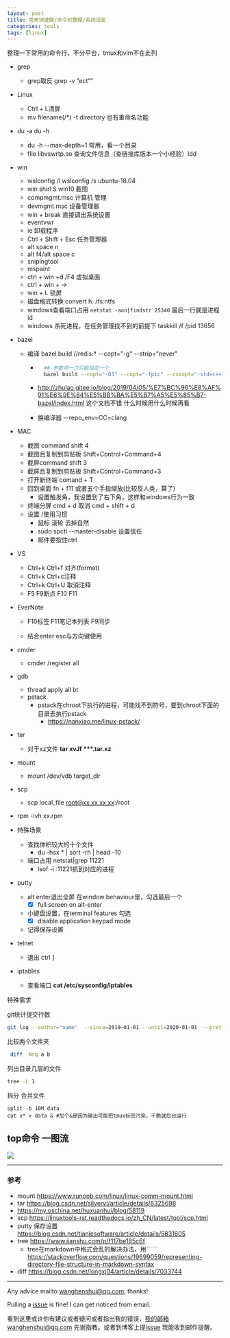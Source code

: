 ```yaml
---
layout: post
title: 常用快捷键/命令的整理/系统设定
categories: tools
tags: [linux]
---
```

  

整理一下常用的命令行，不分平台，tmux和vim不在此列



- grep

  - grep取反 grep -v ”ect“”
  
- Linux 

  - Ctrl + L清屏
  - mv filename(/*) -t directory 也有重命名功能
  
- du -a du -h
    - du -h --max-depth=1 常用，看一个目录
  - file libvswrtp.so 查询文件信息（查链接库版本一个小经验）ldd
  
- win

  - wslconfig /l  wslconfig /s ubuntu-18.04
  - win shirl S win10 截图
  - compmgmt.msc 计算机 管理
  - devmgmt.msc 设备管理器
  - win + break 直接调出系统设置
  - eventvwr
  - ie 卸载程序
  - Ctrl + Shift + Esc 任务管理器
  - alt space n
  - alt f4/alt space c
  - snipingtool
  - mspaint
  - ctrl + win +d /F4 虚拟桌面
  - ctrl + win + →
  - win + L 锁屏
  - 磁盘格式转换 convert h: /fs:ntfs
  - windows查看端口占用 `netstat -aon|findstr 25340` 最后一行就是进程id
  - windows 杀死进程，在任务管理找不到的前提下 taskkill /f /pid 13656
  
- bazel

    - 编译 bazel build //redis:* --copt="-g" --strip="never"

        - ```bash
            ## 参数项一次只能指定一个
            bazel build --copt="-O3" --copt="-fpic" --cxxopt="-std=c++11"
            ```

        - http://zhulao.gitee.io/blog/2019/04/05/%E7%BC%96%E8%AF%91%E6%9E%84%E5%BB%BA%E5%B7%A5%E5%85%B7-bazel/index.html 这个文档不错 什么时候用什么时候再看

        - 换编译器 --repo_env=CC=clang

- MAC
    - 截图 command shift 4
    - 截图且复制到剪贴板 Shift+Control+Command+4
    - 截屏command shift 3
    - 截屏且复制到剪贴板 Shift+Control+Command+3
    - 打开新终端 comand + T
    - 回到桌面 fn + f11 或者五个手指缩放(比较反人类，算了)
      - 设置触发角，我设置到了右下角，这样和windows行为一致
    - 终端分屏 cmd + d 取消 cmd + shift + d
    - 设置 /使用习惯
      - 鼠标 滚轮 去掉自然
      - sudo spctl --master-disable 设置信任
      - 邮件要按住ctrl
    
- VS

  - Ctrl+k Ctrl+f 对齐(format)
  - Ctrl+k Ctrl+c注释
  - Ctrl+k Ctrl+U 取消注释
  - F5 F9断点 F10 F11
  
- EverNote 

  - F10标签 F11笔记本列表 F9同步

  - 结合enter esc与方向键使用
  
- cmder

  - cmder /register all
  
- gdb
  - thread apply all bt
  - pstack
    - pstack在chroot下执行的进程，可能找不到符号，要到chroot下面的目录去执行pstack
      - https://nanxiao.me/linux-pstack/
  
- tar 
  
  - 对于xz文件 **tar xvJf  \**\*.tar.xz**
  
- mount
  
  - mount /dev/vdb target_dir
  
- scp 
  
  - scp local_file root@xx.xx.xx.xx:/root
  
- rpm -ivh xx.rpm

- 特殊场景
  - 查找体积较大的十个文件
    - du -hsx * | sort -rh | head -10
  - 端口占用 netstat|grep 11221
    - lsof -i :11221抓到对应的进程
  
- putty
  - alt enter退出全屏 在window behaviour里，勾选最后一个
    - [x] full screen on alt-enter
  - 小键盘设置，在terminal features 勾选 
    - [x] disable application keypad mode
  - 记得保存设置
  
- telnet 
  
  - 退出 ctrl  ]
  
- iptables
    
    - 查看端口 **cat  /etc/sysconfig/iptables**



特殊需求

git统计提交行数

```bash
git log --author="name"  --since=2019–01-01 --until=2020-01-01  --pretty=tformat: --numstat | awk '{ add += $1; subs += $2; loc += $1 -  $2 } END { printf "added lines: %s, removed lines: %s, total lines:  %s\n", add, subs, loc }'
```
比较两个文件夹

```bash
 diff -Nrq a b
```



列出目录几层的文件

```bash
tree -L 1
```

拆分 合并文件

```shell
split -b 10M data
cat x* > data & #加个&是因为输出可能把tmux标签污染，干脆就后台运行
```



## top命令 一图流

![](https://wanghenshui.github.io/assets/top.png)





---



### 参考

- mount <https://www.runoob.com/linux/linux-comm-mount.html>
- tar <https://blog.csdn.net/silvervi/article/details/6325698>
- <https://my.oschina.net/huxuanhui/blog/58119>
- scp <https://linuxtools-rst.readthedocs.io/zh_CN/latest/tool/scp.html>
- putty 保存设置<https://blog.csdn.net/tianlesoftware/article/details/5831605>
- tree https://www.jianshu.com/p/f117be185c6f
  - tree在markdown中格式会乱的解决办法，用`````` https://stackoverflow.com/questions/19699059/representing-directory-file-structure-in-markdown-syntax
- diff https://blog.csdn.net/longxj04/article/details/7033744





---

Any advice mailto:wanghenshui@qq.com, thanks! 

Pulling a [issue](https://github.com/wanghenshui/wanghenshui.github.io/issues/new) is fine! I can get noticed from email.

看到这里或许你有建议或者疑问或者指出我的错误，我的邮箱wanghenshui@qq.com 先谢指教。或者到博客上提[issue](https://github.com/wanghenshui/wanghenshui.github.io/issues/new) 我能收到邮件提醒。